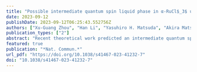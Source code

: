 ```yaml
---
title: "Possible intermediate quantum spin liquid phase in α-RuCl$_3$ under high magnetic fields up to 100 T"
date: 2023-09-12
publishDate: 2023-09-12T06:25:43.552756Z
authors: ["Xu-Guang Zhou", "Han Li", "Yasuhiro H. Matsuda", "Akira Matsuo", "Wei Li", "Nobuyuki Kurita", "Gang Su", "Koichi Kindo", "Hidekazu Tanaka"]
publication_types: ["2"]
abstract: "Recent theoretical work predicted an intermediate quantum spin liquid state in  α-RuCl$_3$ in out-of-plane magnetic field. Here the authors present experimental evidence for this state between two magnetic transitions identified by high-field magnetization measurements."
featured: true
publication: "*Nat. Commun.*"
url_pdf: "https://doi.org/10.1038/s41467-023-41232-7"
doi: "10.1038/s41467-023-41232-7"
---
```


